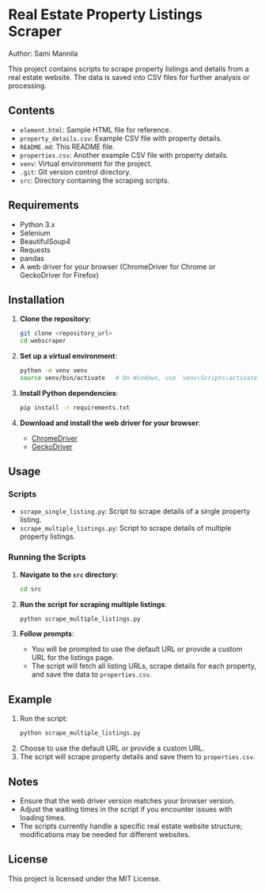 # Real Estate Property Listings Scraper
Author: Sami Mannila

This project contains scripts to scrape property listings and details from a real estate website. The data is saved into CSV files for further analysis or processing.

## Contents

- `element.html`: Sample HTML file for reference.
- `property_details.csv`: Example CSV file with property details.
- `README.md`: This README file.
- `properties.csv`: Another example CSV file with property details.
- `venv`: Virtual environment for the project.
- `.git`: Git version control directory.
- `src`: Directory containing the scraping scripts.

## Requirements

- Python 3.x
- Selenium
- BeautifulSoup4
- Requests
- pandas
- A web driver for your browser (ChromeDriver for Chrome or GeckoDriver for Firefox)

## Installation

1. **Clone the repository**:
   ```bash
   git clone <repository_url>
   cd webscraper
   ```

2. **Set up a virtual environment**:
   ```bash
   python -m venv venv
   source venv/bin/activate   # On Windows, use `venv\Scripts\activate`
   ```

3. **Install Python dependencies**:
   ```bash
   pip install -r requirements.txt
   ```

4. **Download and install the web driver for your browser**:
   - [ChromeDriver](https://sites.google.com/a/chromium.org/chromedriver/downloads)
   - [GeckoDriver](https://github.com/mozilla/geckodriver/releases)

## Usage

### Scripts

- `scrape_single_listing.py`: Script to scrape details of a single property listing.
- `scrape_multiple_listings.py`: Script to scrape details of multiple property listings.

### Running the Scripts

1. **Navigate to the `src` directory**:
   ```bash
   cd src
   ```

2. **Run the script for scraping multiple listings**:
   ```bash
   python scrape_multiple_listings.py
   ```

3. **Follow prompts**:
   - You will be prompted to use the default URL or provide a custom URL for the listings page.
   - The script will fetch all listing URLs, scrape details for each property, and save the data to `properties.csv`.

## Example

1. Run the script:
   ```bash
   python scrape_multiple_listings.py
   ```
2. Choose to use the default URL or provide a custom URL.
3. The script will scrape property details and save them to `properties.csv`.

## Notes

- Ensure that the web driver version matches your browser version.
- Adjust the waiting times in the script if you encounter issues with loading times.
- The scripts currently handle a specific real estate website structure; modifications may be needed for different websites.

## License

This project is licensed under the MIT License.

